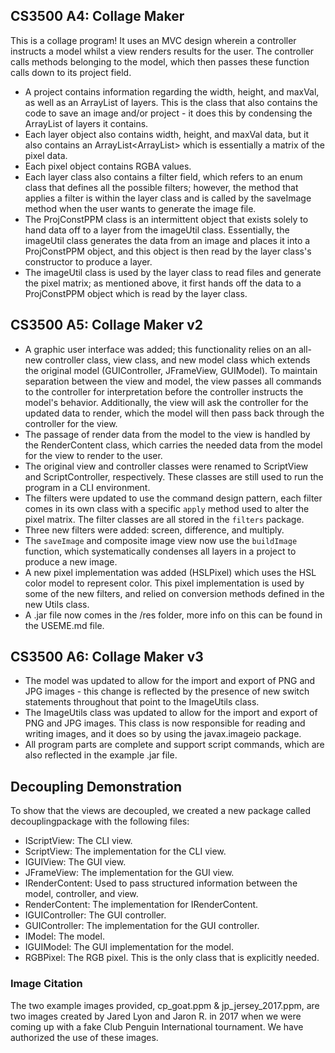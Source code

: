 ## CS3500 A4: Collage Maker
This is a collage program! It uses an MVC design wherein a controller instructs a model whilst a view renders results for the user. The controller calls methods belonging to the model, which then passes these function calls down to its project field. 
- A project contains information regarding the width, height, and maxVal, as well as an ArrayList of layers. This is the class that also contains the code to save an image and/or project - it does this by condensing the ArrayList of layers it contains.
- Each layer object also contains width, height, and maxVal data, but it also contains an ArrayList<ArrayList<Pixel>> which is essentially a matrix of the pixel data. 
- Each pixel object contains RGBA values.
- Each layer class also contains a filter field, which refers to an enum class that defines all the possible filters; however, the method that applies a filter is within the layer class and is called by the saveImage method when the user wants to generate the image file.
- The ProjConstPPM class is an intermittent object that exists solely to hand data off to a layer from the imageUtil class. Essentially, the imageUtil class generates the data from an image and places it into a ProjConstPPM object, and this object is then read by the layer class's constructor to produce a layer.
- The imageUtil class is used by the layer class to read files and generate the pixel matrix; as mentioned above, it first hands off the data to a ProjConstPPM object which is read by the layer class.

## CS3500 A5: Collage Maker v2
- A graphic user interface was added; this functionality relies on an all-new controller class, view class, and new model class which extends the original model (GUIController, JFrameView, GUIModel). To maintain separation between the view and model, the view passes all commands to the controller for interpretation before the controller instructs the model's behavior. Additionally, the view will ask the controller for the updated data to render, which the model will then pass back through the controller for the view.
- The passage of render data from the model to the view is handled by the RenderContent class, which carries the needed data from the model for the view to render to the user.
- The original view and controller classes were renamed to ScriptView and ScriptController, respectively. These classes are still used to run the program in a CLI environment.
- The filters were updated to use the command design pattern, each filter comes in its own class with a specific `apply` method used to alter the pixel matrix. The filter classes are all stored in the `filters` package.
- Three new filters were added: screen, difference, and multiply.
- The `saveImage` and composite image view now use the `buildImage` function, which systematically condenses all layers in a project to produce a new image.
- A new pixel implementation was added (HSLPixel) which uses the HSL color model to represent color. This pixel implementation is used by some of the new filters, and relied on conversion methods defined in the new Utils class.
- A .jar file now comes in the /res folder, more info on this can be found in the USEME.md file.

## CS3500 A6: Collage Maker v3
- The model was updated to allow for the import and export of PNG and JPG images - this change is reflected by the presence of new switch statements throughout that point to the ImageUtils class.
- The ImageUtils class was updated to allow for the import and export of PNG and JPG images. This class is now responsible for reading and writing images, and it does so by using the javax.imageio package.
- All program parts are complete and support script commands, which are also reflected in the example .jar file.

## Decoupling Demonstration
To show that the views are decoupled, we created a new package called decouplingpackage with the following files:
- IScriptView: The CLI view.
- ScriptView: The implementation for the CLI view.
- IGUIView: The GUI view.
- JFrameView: The implementation for the GUI view.
- IRenderContent: Used to pass structured information between the model, controller, and view.
- RenderContent: The implementation for IRenderContent.
- IGUIController: The GUI controller.
- GUIController: The implementation for the GUI controller.
- IModel: The model.
- IGUIModel: The GUI implementation for the model.
- RGBPixel: The RGB pixel. This is the only class that is explicitly needed.

### Image Citation
The two example images provided, cp_goat.ppm & jp_jersey_2017.ppm, are two images created by Jared Lyon and Jaron R. in 2017 when we were coming up with a fake Club Penguin International tournament. We have authorized the use of these images.
